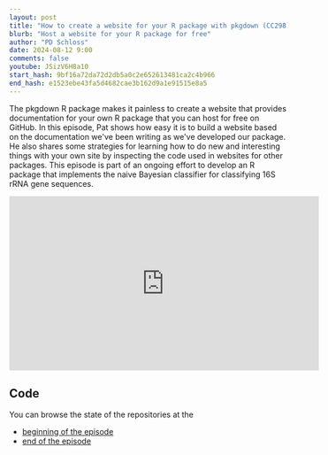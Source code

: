 ```yaml
---
layout: post
title: "How to create a website for your R package with pkgdown (CC298)"
blurb: "Host a website for your R package for free"
author: "PD Schloss"
date: 2024-08-12 9:00
comments: false
youtube: JSizV6H8a10
start_hash: 9bf16a72da72d2db5a0c2e652613481ca2c4b966
end_hash: e1523ebe43fa5d4682cae3b162d9a1e91515e8a5
---
```


The pkgdown R package makes it painless to create a website that provides documentation for your own R package that you can host for free on GitHub. In this episode, Pat shows how easy it is to build a website based on the documentation we've been writing as we've developed our package. He also shares some strategies for learning how to do new and interesting things with your own site by inspecting the code used in websites for other packages. This episode is part of an ongoing effort to develop an R package that implements the naive Bayesian classifier for classifying 16S rRNA gene sequences.

<iframe style="margin: 0 auto;display:block;" width="560" height="315" src="https://www.youtube.com/embed/{{ page.youtube }}" frameborder="0" allow="accelerometer; autoplay; encrypted-media; gyroscope; picture-in-picture" allowfullscreen></iframe>

## Code

You can browse the state of the repositories at the

* [beginning of the episode](https://github.com/riffomonas/phylotypr/tree/{{page.start_hash}})
* [end of the episode](https://github.com/riffomonas/phylotyprr/tree/{{page.end_hash}})
